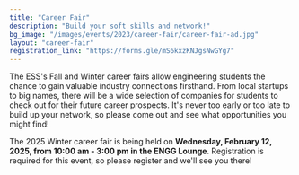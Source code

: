 ```yaml
---
title: "Career Fair"
description: "Build your soft skills and network!"
bg_image: "/images/events/2023/career-fair/career-fair-ad.jpg"
layout: "career-fair"
registration_link: "https://forms.gle/mS6kxzKNJgsNwGYg7"
---
```


The ESS's Fall and Winter career fairs allow engineering students the chance to gain valuable industry connections firsthand. From local startups to big names, there will be a wide selection of companies for students to check out for their future career prospects. It's never too early or too late to build up your network, so please come out and see what opportunities you might find!

The 2025 Winter career fair is being held on **Wednesday, February 12, 2025, from 10:00 am - 3:00 pm in the ENGG Lounge**.
Registration is required for this event, so please register and we'll see you there!
